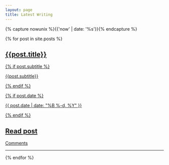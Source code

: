 ```yaml
---
layout: page
title: Latest Writing
---
```


<script id="dsq-count-scr" src="//tomcritchlow.disqus.com/count.js" async></script>

{% capture nowunix %}{{'now' | date: '%s'}}{% endcapture %}


{% for post in site.posts %}

<a href="{{post.url}}">

<h2>{{post.title}}</h2>

{% if post.subtitle %}

<div class='subtitle'>{{post.subtitle}}</div>

  {% endif %}

{% if post.date %}

<div class="dateline">{{ post.date | date: "%B %-d, %Y" }}</div>

  {% endif %}

</a>

  <h2><a href="{{post.url}}">Read post</a></h2>

  <a href="{{post.url}}#disqus_thread">Comments</a>

<hr>

{% endfor %}